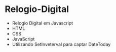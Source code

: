 # Relogio-Digital
- Relogio Digital em Javascript
- HTML
- CSS
- JavaScript
-  Utilizando SetInveterval para captar DateToday


